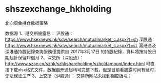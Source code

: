 # shszexchange_hkholding
北向资金持仓数据策略

数据源
1、港交所披露易：
    沪股通：https://www.hkexnews.hk/sdw/search/mutualmarket_c.aspx?t=sh
    深股通：https://www.hkexnews.hk/sdw/search/mutualmarket_c.aspx?t=sz
    滬港通及深港通持股紀錄查詢服務僅提供自 2017年3月17日 的持股紀錄，資料將按持股日期起計保留12個月
2、深交所（深股通）：
    http://www.szse.cn/szhk/szhkshareholding/szholdamount/index.html
    可直接下载xlsx格式文件，数据自开通起均可完整下载，但是目前看披露时间有延时，无法保证生产
3、上交所（沪股通）：
    交易所网站未找到相应版块；